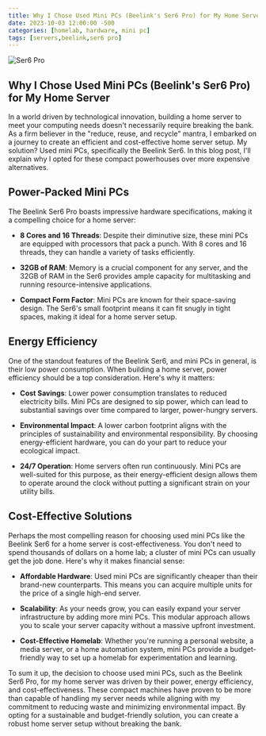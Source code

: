 ```yaml
---
title: Why I Chose Used Mini PCs (Beelink's Ser6 Pro) for My Home Server
date: 2023-10-03 12:00:00 -500
categories: [homelab, hardware, mini pc]
tags: [servers,beelink,ser6 pro]
---
```


![Ser6 Pro](/assets/lib/ser6-pro.jpg)

## Why I Chose Used Mini PCs (Beelink's Ser6 Pro) for My Home Server

In a world driven by technological innovation, building a home server to meet your computing needs doesn't necessarily require breaking the bank. As a firm believer in the "reduce, reuse, and recycle" mantra, I embarked on a journey to create an efficient and cost-effective home server setup. My solution? Used mini PCs, specifically the Beelink Ser6. In this blog post, I'll explain why I opted for these compact powerhouses over more expensive alternatives.

## Power-Packed Mini PCs

The Beelink Ser6 Pro boasts impressive hardware specifications, making it a compelling choice for a home server:

- **8 Cores and 16 Threads**: Despite their diminutive size, these mini PCs are equipped with processors that pack a punch. With 8 cores and 16 threads, they can handle a variety of tasks efficiently.

- **32GB of RAM**: Memory is a crucial component for any server, and the 32GB of RAM in the Ser6 provides ample capacity for multitasking and running resource-intensive applications.

- **Compact Form Factor**: Mini PCs are known for their space-saving design. The Ser6's small footprint means it can fit snugly in tight spaces, making it ideal for a home server setup.

## Energy Efficiency

One of the standout features of the Beelink Ser6, and mini PCs in general, is their low power consumption. When building a home server, power efficiency should be a top consideration. Here's why it matters:

- **Cost Savings**: Lower power consumption translates to reduced electricity bills. Mini PCs are designed to sip power, which can lead to substantial savings over time compared to larger, power-hungry servers.

- **Environmental Impact**: A lower carbon footprint aligns with the principles of sustainability and environmental responsibility. By choosing energy-efficient hardware, you can do your part to reduce your ecological impact.

- **24/7 Operation**: Home servers often run continuously. Mini PCs are well-suited for this purpose, as their energy-efficient design allows them to operate around the clock without putting a significant strain on your utility bills.

## Cost-Effective Solutions

Perhaps the most compelling reason for choosing used mini PCs like the Beelink Ser6 for a home server is cost-effectiveness. You don't need to spend thousands of dollars on a home lab; a cluster of mini PCs can usually get the job done. Here's why it makes financial sense:

- **Affordable Hardware**: Used mini PCs are significantly cheaper than their brand-new counterparts. This means you can acquire multiple units for the price of a single high-end server.

- **Scalability**: As your needs grow, you can easily expand your server infrastructure by adding more mini PCs. This modular approach allows you to scale your server capacity without a massive upfront investment.

- **Cost-Effective Homelab**: Whether you're running a personal website, a media server, or a home automation system, mini PCs provide a budget-friendly way to set up a homelab for experimentation and learning.

To sum it up, the decision to choose used mini PCs, such as the Beelink Ser6 Pro, for my home server was driven by their power, energy efficiency, and cost-effectiveness. These compact machines have proven to be more than capable of handling my server needs while aligning with my commitment to reducing waste and minimizing environmental impact. By opting for a sustainable and budget-friendly solution, you can create a robust home server setup without breaking the bank.
